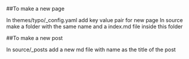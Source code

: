 ##To make a new page

In themes/typo/_config.yaml add key value pair for new page 
In source make a folder with the same name and a index.md file inside this folder 

##To make a new post 

In source/_posts add a new md file with name as the title of the post
